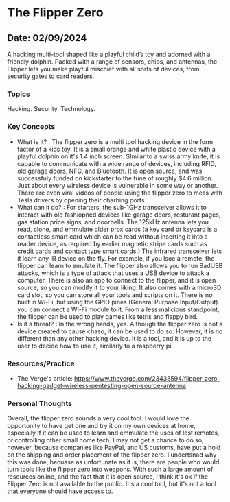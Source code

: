 # The Flipper Zero

## Date: 02/09/2024

A hacking multi-tool shaped like a playful child’s toy and adorned with a friendly dolphin. Packed with a range of sensors, chips, and antennas, the Flipper lets you make playful mischief with all sorts of devices, from security gates to card readers.

### Topics

Hacking. Security. Technology.

### Key Concepts

- What is it? : The flipper zero is a multi tool hacking device in the form factor of a kids toy. It is a small orange and white plastic device with a playful dolphin on it's 1.4 inch screen. SImilar to a swiss army knife, it is capable to communicate with a wide range of devices, including RFID, old garage doors, NFC, and Bluetooth. It is open source, and was successfuly funded on kickstarter to the tune of roughly $4.6 million. Just about every wireless device is vulnerable in some way or another. There are even viral videos of people using the flipper zero to mess with Tesla drivers by opening their charhing ports.
- What can it do? : For starters, the sub-1GHz transceiver allows it to interact with old fashiopned devices like garage doors, resturant pages, gas station price signs, and doorbells. The 125kHz antenna lets you read, clone, and emmulate older prox cards (a key card or keycard is a contactless smart card which can be read without inserting it into a reader device, as required by earlier magnetic stripe cards such as credit cards and contact type smart cards.) The infrared transceiver lets it learn any IR device on the fly. For example, if you lsoe a remote, the flipper can learn to emulate it. The flipper also allows you to run BadUSB attacks, which is a type of attack that uses a USB device to attack a computer. There is also an app to connect to the flipper, and it is open source, so you can modify it to your liking. It also comes with a microSD card slot, so you can store all your tools and scripts on it. There is no built in Wi-Fi, but using the GPIO pines (General Purpose Input/Output) you can connect a Wi-Fi module to it. From a less malicious standpoint, the flipper can be used to play games like tetris and flappy bird.
- Is it a threat? : In the wrong hands, yes. Although the flipper zero is not a device created to cause chaso, it can be used to do so. However, it is no different than any other hacking device. It is a tool, and it is up to the user to decide how to use it, similarly to a raspberry pi.

### Resources/Practice

- The Verge's article: https://www.theverge.com/23433594/flipper-zero-hacking-gadget-wireless-pentesting-open-source-antenna


### Personal Thoughts
Overall, the flipper zero sounds a very cool tool. I would love the opportunity to have get one and try it on my own devices at home, especially if it can be used to learn and emmulate the uses of lost remotes, or controlling other small home tech. I may not get a chance to do so, however, because companies like PayPal, and US customs, have put a hold on the shipping and order placement of the flipper zero. I undertsnad why this was done, becuase as unfortunate as it is, there are people who would turn tools like the flipper zero into weapons. With such a large amount of resources online, and the fact that it is open source, I think it's ok if the Flipper Zero is not available to the public. It's a cool tool, but it's not a tool that everyone should have access to.